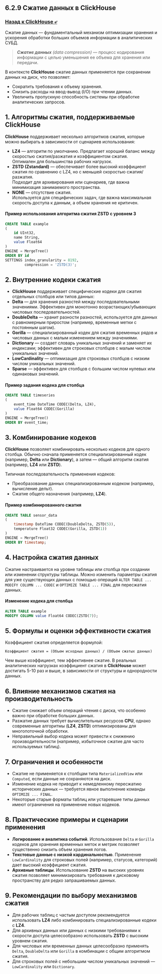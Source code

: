 ## 6.2.9 Сжатие данных в ClickHouse

### [Назад к ClickHouse ⤶](/data/Module6/data/clickhouse.md)

Сжатие данных — фундаментальный механизм оптимизации хранения и ускорения обработки больших объемов информации 
в аналитических СУБД.  

> _**Сжатие данных** (data compression)_ — процесс кодирования информации с целью уменьшения ее объема для хранения 
> или передачи.  

В контексте **ClickHouse** сжатие данных применяется при сохранении данных на диск, что позволяет:  
- Сократить требования к объему хранения.  
- Снизить расходы на ввод-вывод (I/O) при чтении данных.  
- Увеличить пропускную способность системы при обработке аналитических запросов.  

## 1. Алгоритмы сжатия, поддерживаемые ClickHouse
**ClickHouse** поддерживает несколько алгоритмов сжатия, которые можно выбирать в зависимости от сценариев использования:
- **LZ4** — алгоритм по умолчанию. Предлагает хороший баланс между скоростью сжатия/разжатия и коэффициентом сжатия.  
Оптимален для большинства рабочих нагрузок.  
- **ZSTD (Zstandard)** — обеспечивает более высокий коэффициент сжатия по сравнению с LZ4, но с меньшей скоростью 
сжатия/разжатия.  
Подходит для архивирования или сценариев, где важна минимизация занимаемого пространства.  
- **NONE** — отсутствие сжатия.  
Используется для специфических задач, где важна максимальная скорость доступа к данным, 
а объем хранения не критичен.  

#### Пример использования алгоритма сжатия ZSTD с уровнем 3

```sql
CREATE TABLE example
(
    id UInt32,
    name String,
    value Float64
)
ENGINE = MergeTree()
ORDER BY id
SETTINGS index_granularity = 8192,
         compression = 'ZSTD(3)';
```

## 2. Внутренние кодеки сжатия
- **ClickHouse** поддерживает специфические кодеки для сжатия отдельных столбцов или типов данных:
- **Delta** — для хранения разностей между последовательными значениями. Эффективен для монотонно возрастающих/убывающих 
числовых последовательностей.  
- **DoubleDelta** — хранит разности разностей, используется для данных с равномерным приростом (например, временные 
метки с постоянным шагом).  
- **Gorilla** — специализированный кодек для сжатия временных рядов и числовых данных с малым изменением между значениями.  
- **Dictionary** — создает словарь уникальных значений и заменяет их индексами; эффективен для строковых столбцов с 
малым числом уникальных значений.  
- **LowCardinality** — оптимизация для строковых столбцов с низким числом уникальных значений.  
- **Sparse** — эффективен для столбцов с большим числом нулевых или одинаковых значений.  

#### Пример задания кодека для столбца

```sql
CREATE TABLE timeseries
(
    event_time DateTime CODEC(Delta, LZ4),
    value Float64 CODEC(Gorilla)
)
ENGINE = MergeTree()
ORDER BY event_time;
```

## 3. Комбинирование кодеков
**ClickHouse** позволяет комбинировать несколько кодеков для одного столбца. Обычно сначала применяется 
специализированный кодек (например, **Delta** или **Dictionary**), а затем — общий алгоритм сжатия (например, **LZ4** 
или **ZSTD**).  

Типичная последовательность применения кодеков:  
- Преобразование данных специализированным кодеком (например, вычисление дельт).  
- Сжатие общего назначения (например, **LZ4**).  

#### Пример комбинированного сжатия  

```sql
CREATE TABLE sensor_data
(
    timestamp DateTime CODEC(DoubleDelta, ZSTD(5)),
    temperature Float32 CODEC(Gorilla, ZSTD(1))
)
ENGINE = MergeTree()
ORDER BY timestamp;
```

## 4. Настройка сжатия данных
Сжатие настраивается на уровне таблицы или столбца при создании или изменении структуры таблицы. Можно изменить 
параметры сжатия для уже существующих данных с помощью операций `ALTER TABLE ... MODIFY COLUMN ... CODEC` и 
`OPTIMIZE TABLE ... FINAL` для пересжатия данных.  

#### Изменение кодека для столбца

```sql
ALTER TABLE example
MODIFY COLUMN value Float64 CODEC(ZSTD(7));
```

## 5. Формулы и оценки эффективности сжатия
Коэффициент сжатия определяется формулой:

`Коэффициент сжатия = (Объем исходных данных) / (Объем сжатых данных)`
                  
Чем выше коэффициент, тем эффективнее сжатие. В реальных аналитических нагрузках коэффициент сжатия в **ClickHouse** 
может достигать 5-10 раз и выше, в зависимости от структуры и однородности данных.  

## 6. Влияние механизмов сжатия на производительность
- Сжатие снижает объем операций чтения с диска, что особенно важно при обработке больших данных.  
- Разжатие данных требует вычислительных ресурсов **CPU**, однако современные алгоритмы (**LZ4**, **ZSTD**) 
оптимизированы для многопоточной обработки.  
- Неправильный выбор кодека может привести к снижению производительности (например, избыточное сжатие для часто
используемых таблиц).  

## 7. Ограничения и особенности
- Сжатие не применяется к столбцам типа `MaterializedView` или `Computed`, если данные не сохраняются на диск.  
- Изменение кодека не приводит к немедленному пересжатию исторических данных — требуется явное выполнение команды
`OPTIMIZE ... FINAL`.
- Некоторые старые форматы таблиц или устаревшие типы данных имеют ограничения на применение новых кодеков.  

## 8. Практические примеры и сценарии применения
- **Логирование и аналитика событий**. Использование `Delta` и `Gorilla` кодеков для хранения временных меток и метрик 
позволяет существенно снизить объем хранения логов.  
- **Текстовые данные с низкой кардинальностью**. Применение `LowCardinality` для строковых полей 
(например, статусов, категорий) дает высокий коэффициент сжатия.  
- **Архивные таблицы**. Использование **ZSTD** на высоких уровнях сжатия позволяет минимизировать требования к дисковому 
пространству для редко запрашиваемых данных.  

## 9. Рекомендации по выбору механизмов сжатия
- Для рабочих таблиц с частым доступом рекомендуется использовать **LZ4** либо комбинировать специализированные 
кодеки с **LZ4**.  
- Для архивных данных или данных с низкими требованиями к скорости доступа целесообразно использовать **ZSTD** 
с высоким уровнем сжатия.  
- Для числовых или временных данных целесообразно применять `Delta`, `DoubleDelta` или `Gorilla` в комбинации 
с общим алгоритмом сжатия.  
- Для строковых полей с небольшим числом уникальных значений — `LowCardinality` или `Dictionary`.  